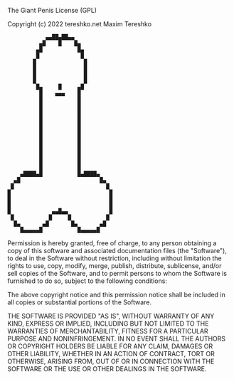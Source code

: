 The Giant Penis License (GPL)

Copyright (c) 2022 tereshko.net Maxim Tereshko

                ▄▄██▄██▄▄
              ▄█    █    █▄
             ▄█           █▄
             █             █
            █               █
            █               █
            █               █
            █               █
             █▄     █     ▄█
              █    ▄▄▄    █
              █           █
              █           █
              █           █
              █           █
              █           █
              █           █
              █           █
              █           █
              █           █
              █           █
              █           █
              █           █
        ▄████▄█           █▄████▄
      ▄█                         █▄
     █                             █
    █                               █
    █                               █
    █                               █
    █             ▄▄█▄▄             █
     █           █     █           █
      █▄       ▄█       █▄       ▄█
        █▄▄▄▄▄█           █▄▄▄▄▄█

Permission is hereby granted, free of charge, to any person obtaining a copy
of this software and associated documentation files (the "Software"), to deal
in the Software without restriction, including without limitation the rights
to use, copy, modify, merge, publish, distribute, sublicense, and/or sell
copies of the Software, and to permit persons to whom the Software is
furnished to do so, subject to the following conditions:

The above copyright notice and this permission notice shall be included in all
copies or substantial portions of the Software.

THE SOFTWARE IS PROVIDED "AS IS", WITHOUT WARRANTY OF ANY KIND, EXPRESS OR
IMPLIED, INCLUDING BUT NOT LIMITED TO THE WARRANTIES OF MERCHANTABILITY,
FITNESS FOR A PARTICULAR PURPOSE AND NONINFRINGEMENT. IN NO EVENT SHALL THE
AUTHORS OR COPYRIGHT HOLDERS BE LIABLE FOR ANY CLAIM, DAMAGES OR OTHER
LIABILITY, WHETHER IN AN ACTION OF CONTRACT, TORT OR OTHERWISE, ARISING FROM,
OUT OF OR IN CONNECTION WITH THE SOFTWARE OR THE USE OR OTHER DEALINGS IN THE
SOFTWARE.
